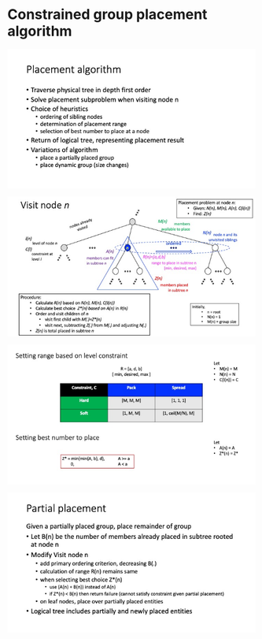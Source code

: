 # Constrained group placement algorithm

![Placement algorithm](../../docs/description-algo/Slide2.jpeg)

![Visit node n](../../docs/description-algo/Slide3.jpeg)

![Range selection](../../docs/description-algo/Slide4.jpeg)

![Partial placement](../../docs/description-algo/Slide5.jpeg)
